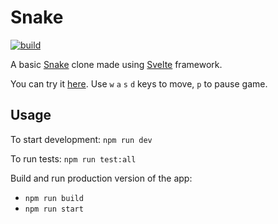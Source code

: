 # Snake

[![build](https://github.com/ldgit/snake/workflows/build/badge.svg)](https://github.com/ldgit/snake/actions?query=workflow%3Abuild)

A basic [Snake](<https://en.wikipedia.org/wiki/Snake_(video_game_genre)>) clone made using [Svelte](https://svelte.dev/) framework.

You can try it [here](https://ldgit.github.io/snake/). Use `w` `a` `s` `d` keys to move, `p` to pause game.

## Usage

To start development: `npm run dev`

To run tests: `npm run test:all`

Build and run production version of the app:

- `npm run build`
- `npm run start`
